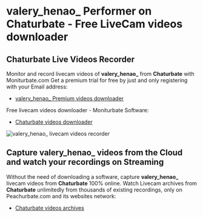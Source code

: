 # valery_henao_ Performer on Chaturbate - Free LiveCam videos downloader

## Chaturbate Live Videos Recorder

Monitor and record livecam videos of **valery_henao_** from **Chaturbate** with Moniturbate.com
Get a premium trial for free by just and only registering with your Email address:
* [valery_henao_ Premium videos downloader](https://moniturbate.com/request-demo-licence-key.html)

Free livecam videos downloader - Moniturbate Software:
* [Chaturbate videos downloader](https://moniturbate.com/moniturbate-download-software.html)

![valery_henao_ livecam videos recorder](https://peachurnet.com/templates/moniturbate-software.png)


## Capture valery_henao_ videos from the Cloud and watch your recordings on Streaming

Without the need of downloading a software, capture **valery_henao_** livecam videos from **Chaturbate** 100% online.
Watch Livecam archives from **Chaturbate** unlimitedly from thousands of existing recordings, only on Peachurbate.com and its websites network:
* [Chaturbate videos archives](https://peachurnet.com/)